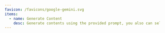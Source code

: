 ```yaml
---
favicon: /favicons/google-gemini.svg
items:
  - name: Generate Content
    desc: Generate contents using the provided prompt, you also can select the model to use.
---
```


<script setup>
  import CustomListing from '../../components/CustomListing.vue'
</script>

<CustomListing />
